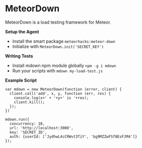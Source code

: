 MeteorDown
============

MeteorDown is a load testing framework for Meteor.

**Setup the Agent**

  - Install the smart package `meteorhacks:meteor-down`
  - Initialize with `MeteorDown.init('SECRET_KEY')`

**Writing Tests**

  - Install mdown npm module globally `npm -g i mdown`
  - Run your scripts with `mdown my-load-test.js`

**Example Script**

    var mdown = new MeteorDown(function (error, client) {
      client.call('add', x, y, function (err, res) {
        console.log(x+' + '+y+' is '+res);
        client.kill();
      });
    })

    mdown.run({
      concurrency: 10,
      url: 'http://localhost:3000',
      key: 'SECRET_ID',
      auth: {userId: ['JydhwL4cCRWvt3TiY', 'bg9MZZwFSf8EsFJM4']}
    });
